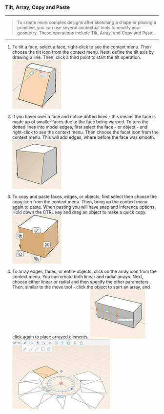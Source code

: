### Tilt, Array, Copy and Paste

---
> To create more complex designs after sketching a shape or placing a primitive, you can use several contextual tools to modify your geometry. These operations include Tilt, Array, and Copy and Paste.

---


1. To tilt a face, select a face, right-click to see the context menu. Then choose the tilt icon from the context menu. Next, define the tilt axis by drawing a line. Then, click a third point to start the tilt operation.
![](Images/GUID-022529D4-9944-4CDB-ADF6-D08529200147-low.png)

2. If you hover over a face and notice dotted lines - this means the face is made up of smaller faces due to the face being warped. To turn the dotted lines into model edges, first select the face - or object - and right-click to see the context menu. Then choose the facet icon from the context menu. This will add edges, where before the face was smooth.
![](Images/GUID-1884ED02-ADCB-48FF-8673-22ABCD275704-low.png)

3. To copy and paste faces, edges, or objects, first select then choose the copy icon from the context menu. Then, bring up the context menu again to paste. When pasting you will have snap and inference options. Hold down the CTRL key and drag an object to make a quick copy.
![](Images/GUID-4096EFD8-2277-4EF8-8295-13308C75CC51-low.png)

4. To array edges, faces, or entire objects, click on the array icon from the context menu. You can create both linear and radial arrays. Next, choose either linear or radial and then specify the other parameters. Then, similar to the move tool - click the object to start an array, and click again to place arrayed elements.
![](Images/GUID-EE2A0DBE-4C81-493E-8C92-B9656DB45D9B-low.png)
![](Images/GUID-09C2339D-E234-4464-9FC0-44C6435DAFB7-low.png)